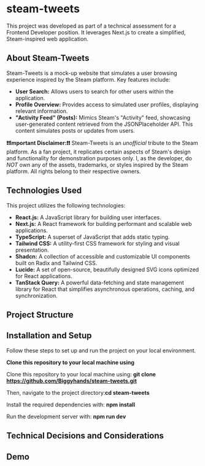 # steam-tweets

This project was developed as part of a technical assessment for a Frontend Developer position. It leverages Next.js to create a simplified, Steam-inspired web application.

## About Steam-Tweets

Steam-Tweets is a mock-up website that simulates a user browsing experience inspired by the Steam platform. Key features include:

- **User Search:** Allows users to search for other users within the application.
- **Profile Overview:** Provides access to simulated user profiles, displaying relevant information.
- **"Activity Feed" (Posts):** Mimics Steam's "Activity" feed, showcasing user-generated content retrieved from the JSONPlaceholder API. This content simulates posts or updates from users.

**❗❗Important Disclaimer:❗❗** Steam-Tweets is an _unofficial_ tribute to the Steam platform. As a fan project, it replicates certain aspects of Steam's design and functionality for demonstration purposes only. I, as the developer, do _NOT_ own any of the assets, trademarks, or styles inspired by the Steam platform. All rights belong to their respective owners.

## Technologies Used

This project utilizes the following technologies:

- **React.js:** A JavaScript library for building user interfaces.
- **Next.js:** A React framework for building performant and scalable web applications.
- **TypeScript:** A superset of JavaScript that adds static typing.
- **Tailwind CSS:** A utility-first CSS framework for styling and visual presentation.
- **Shadcn:** A collection of accessible and customizable UI components built on Radix and Tailwind CSS.
- **Lucide:** A set of open-source, beautifully designed SVG icons optimized for React applications.
- **TanStack Query:** A powerful data-fetching and state management library for React that simplifies asynchronous operations, caching, and synchronization.

## Project Structure

## Installation and Setup

Follow these steps to set up and run the project on your local environment.

**Clone this repository to your local machine using**

Clone this repository to your local machine using: **git clone https://github.com/Biggyhands/steam-tweets.git**

Then, navigate to the project directory:**cd steam-tweets**

Install the required dependencies with: **npm install**

Run the development server with: **npm run dev**

## Technical Decisions and Considerations

## Demo
